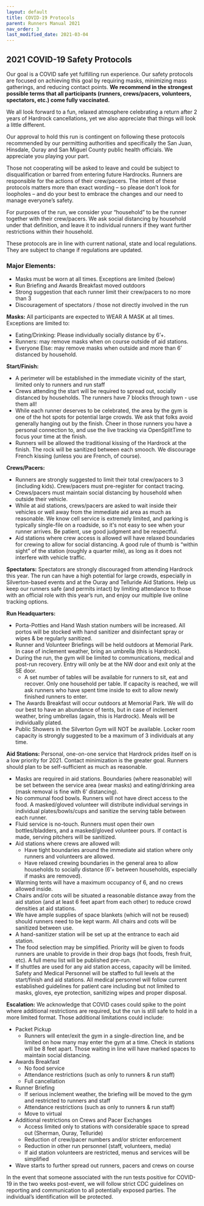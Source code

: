 ```yaml
---
layout: default
title: COVID-19 Protocols
parent: Runners Manual 2021
nav_order: 3
last_modified_date: 2021-03-04
---
```


## 2021 COVID-19 Safety Protocols

Our goal is a COVID safe yet fulfilling run experience. Our safety protocols are focused on achieving this goal by requiring masks, minimizing mass gatherings, and reducing contact points. **We recommend in the strongest possible terms that all participants (runners, crews/pacers, volunteers, spectators, etc.) come fully vaccinated.**

We all look forward to a fun, relaxed atmosphere celebrating a return after 2 years of Hardrock cancellations, yet we also appreciate that things will look a little different.  

Our approval to hold this run is contingent on following these protocols recommended by our permitting authorities and specifically the San Juan, Hinsdale, Ouray and San Miguel County public health officials.  We appreciate you playing your part. 

Those not cooperating will be asked to leave and could be subject to disqualification or barred from entering future Hardrocks.  Runners are responsible for the actions of their crew/pacers.   The intent of these protocols matters more than exact wording – so please don’t look for loopholes – and do your best to embrace the changes and our need to manage everyone’s safety. 

For purposes of the run, we consider your “household” to be the runner together with their crew/pacers.  We ask social distancing by household under that definition, and leave it to individual runners if they want further restrictions within their household.

These protocols are in line with current national, state and local regulations.  They are subject to change if regulations are updated.

### Major Elements:
* Masks must be worn at all times. Exceptions are limited (below)
* Run Briefing and Awards Breakfast moved outdoors
* Strong suggestion that each runner limit their crew/pacers to no more than 3 
* Discouragement of spectators / those not directly involved in the run

**Masks:**
All participants are expected to WEAR A MASK at all times.  Exceptions are limited to:
* Eating/Drinking: Please individually socially distance by 6’+.
* Runners: may remove masks when on course outside of aid stations.
* Everyone Else: may remove masks when outside and more than 6’ distanced by household.

**Start/Finish:**
* A perimeter will be established in the immediate vicinity of the start, limited only to runners and run staff
* Crews attending the start will be required to spread out, socially distanced by households.  The runners have 7 blocks through town - use them all!
* While each runner deserves to be celebrated, the area by the gym is one of the hot spots for potential large crowds.  We ask that folks avoid generally hanging out by the finish. Cheer in those runners you have a personal connection to, and use the live tracking via OpenSplitTime to focus your time at the finish.
* Runners will be allowed the traditional kissing of the Hardrock at the finish.  The rock will be sanitized between each smooch.  We discourage French kissing (unless you are French, of course).

**Crews/Pacers:**
* Runners are strongly suggested to limit their total crew/pacers to 3 (including kids).  Crew/pacers must pre-register for contact tracing.
* Crews/pacers must maintain social distancing by household when outside their vehicle.
* While at aid stations, crews/pacers are asked to wait inside their vehicles or well away from the immediate aid area as much as reasonable.  We know cell service is extremely limited, and parking is typically single-file on a roadside, so it's not easy to see when your runner arrives.  Be patient, use good judgment and be respectful.
* Aid stations where crew access is allowed will have relaxed boundaries for crewing to allow for social distancing.  A good rule of thumb is “within sight” of the station (roughly a quarter mile), as long as it does not interfere with vehicle traffic.

**Spectators:**
Spectators are strongly discouraged from attending Hardrock this year.  The run can have a high potential for large crowds, especially in Silverton-based events and at the Ouray and Telluride Aid Stations.  Help us keep our runners safe (and permits intact) by limiting attendance to those with an official role with this year’s run, and enjoy our multiple live online tracking options.

**Run Headquarters:**
* Porta-Potties and Hand Wash station numbers will be increased.  All portos will be stocked with hand sanitizer and disinfectant spray or wipes & be regularly sanitized.
* Runner and Volunteer Briefings will be held outdoors at Memorial Park.  In case of inclement weather, bring an umbrella (this is Hardrock).
* During the run, the gym will be limited to communications, medical and post-run recovery.  Entry will only be at the NW door and exit only at the SE door.
  * A set number of tables will be available for runners to sit, eat and recover.  Only one household per table.  If capacity is reached, we will ask runners who have spent time inside to exit to allow newly finished runners to enter.
* The Awards Breakfast will occur outdoors at Memorial Park.  We will do our best to have an abundance of tents, but in case of inclement weather, bring umbrellas (again, this is Hardrock).  Meals will be individually plated.
* Public Showers in the Silverton Gym will NOT be available.  Locker room capacity is strongly suggested to be a maximum of 3 individuals at any time.

**Aid Stations:**
Personal, one-on-one service that Hardrock prides itself on is a low priority for 2021.  Contact minimization is the greater goal.  Runners should plan to be self-sufficient as much as reasonable.
* Masks are required in aid stations.  Boundaries (where reasonable) will be set between the service area (wear masks) and eating/drinking area (mask removal is fine with 6’ distancing).
* No communal food bowls.  Runners will not have direct access to the food.  A masked/gloved volunteer will distribute individual servings in individual plates/bowls/cups and sanitize the serving table between each runner.
* Fluid service is no-touch.  Runners must open their own bottles/bladders, and a masked/gloved volunteer pours.  If contact is made, serving pitchers will be sanitized.
* Aid stations where crews are allowed will:
  * Have tight boundaries around the immediate aid station where only runners and volunteers are allowed.
  * Have relaxed crewing boundaries in the general area to allow households to socially distance (6’+ between households, especially if masks are removed).
* Warming tents will have a maximum occupancy of 6, and no crews allowed inside. 
* Chairs and/or cots will be situated a reasonable distance away from the aid station (and at least 6 feet apart from each other) to reduce crowd densities at aid stations. 
* We have ample supplies of space blankets (which will not be reused) should runners need to be kept warm. All chairs and cots will be sanitized between use. 
* A hand-sanitizer station will be set up at the entrance to each aid station.
* The food selection may be simplified.  Priority will be given to foods runners are unable to provide in their drop bags (hot foods, fresh fruit, etc).  A full menu list will be published pre-run.
* If shuttles are used for any aid station access, capacity will be limited.
Safety and Medical Personnel will be staffed to full levels at the start/finish and aid stations.  All medical personnel will follow current established guidelines for patient care including but not limited to masks, gloves, eye protection, sanitizing wipes and proper disposal. 

**Escalation:**
We acknowledge that COVID cases could spike to the point where additional restrictions are required, but the run is still safe to hold in a more limited format. Those additional limitations could include:
* Packet Pickup
  * Runners will enter/exit the gym in a single-direction line, and be limited on how many may enter the gym at a time.  Check in stations will be 8 feet apart. Those waiting in line will have marked spaces to maintain social distancing.
* Awards Breakfast
  * No food service
  * Attendance restrictions (such as only to runners & run staff)
  * Full cancellation
* Runner Briefing
  * If serious inclement weather, the briefing will be moved to the gym and restricted to runners and staff
  * Attendance restrictions (such as only to runners & run staff)
  * Move to virtual
* Additional restrictions on Crews and Pacer Exchanges
  * Access limited only to stations with considerable space to spread out (Sherman, Ouray, Telluride)
  * Reduction of crew/pacer numbers and/or stricter enforcement
  * Reduction in other run personnel (staff, volunteers, media)
  * If aid station volunteers are restricted, menus and services will be simplified
* Wave starts to further spread out runners, pacers and crews on course
 
In the event that someone associated with the run tests positive for COVID-19 in the two weeks post-event, we will follow strict CDC guidelines on reporting and communication to all potentially exposed parties.  The individual’s identification will be protected.

